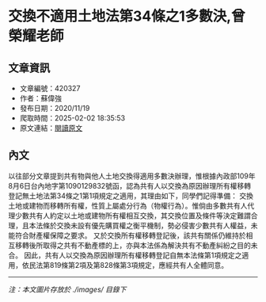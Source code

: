 # 交換不適用土地法第34條之1多數決,曾榮耀老師

## 文章資訊
- 文章編號：420327
- 作者：蘇偉強
- 發布日期：2020/11/19
- 爬取時間：2025-02-02 18:35:53
- 原文連結：[閱讀原文](https://real-estate.get.com.tw/Columns/detail.aspx?no=420327)

## 內文
以往部分文章提到共有物與他人土地交換得適用多數決辦理，惟根據內政部109年8月6日台內地字第1090129832號函，認為共有人以交換為原因辦理所有權移轉登記無土地法第34條之1第1項規定之適用，其理由如下，同學們記得準備：
交換土地或建物而移轉所有權，性質上屬處分行為（物權行為）。惟倘由多數共有人代理少數共有人約定以土地或建物所有權相互交換，其交換位置及條件等決定難謂合理，且本法條於交換未設有優先購買權之衡平機制，勢必侵害少數共有人權益，未能符合財產權保障之要求。
又於交換所有權移轉登記後，該共有關係仍維持於相互移轉後所取得之共有不動產標的上，亦與本法係為解決共有不動產糾紛之目的未合。
因此，共有人以交換為原因辦理所有權移轉登記自無本法條第1項規定之適用，依民法第819條第2項及第828條第3項規定，應經共有人全體同意。

---
*注：本文圖片存放於 ./images/ 目錄下*
